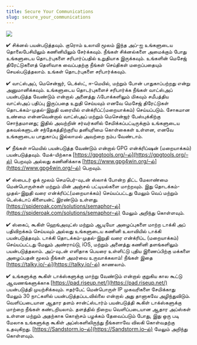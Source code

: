 ```yaml
---
title: Secure Your Communications
slug: secure_your_communications
---
```


![](/images/coverchap_8.jpg)





✔ சிக்னல் பயன்படுத்தவும். குரொம் உலாவி மூலம் இந்த அப்-ஐ உங்களுடைய தொலைபேசியிலும் கணினியிலும் சேர்க்கவும். நீங்கள் சிக்னல்களை அமைக்கும் போது உங்களுடைய தொடர்புகளை சரிபார்ப்பதில் உறுதியாக இருக்கவும். உங்களின் மெசேஜ் திரேட்டுகளைத் தெளிவாக வைப்பதற்கு நீங்கள் செய்திகள் மறைப்பதையும் செயல்படுத்தலாம். உங்கள் தொடர்புகளை சரிபார்க்கவும். 

✔ வாட்ஸ்அப், மெசென்ஜர், டெக்ஸ்ட், ஈ-மெயில், மற்றும் போன் பாதுகாப்பற்றது என்று அனுமானிக்கவும். உங்களுடைய தொடர்புகளைச் சரிபார்க்க நீங்கள் வாட்ஸ்அப் பயன்படுத்த வேண்டும் என்றால் அனைத்து ஃபோக்களிலும் மிகவும் சமீபத்திய வாட்ஸ்அப் பதிப்பு இருப்பதை உறுதி செய்யவும் எனவே மெசேஜ் திரேட்டுகள் தொடக்கம்-முதல்-இறுதி வரையில் என்க்ரிப்ட்(மறையாக்கம்) செய்யப்படும். சோகமான உண்மை என்னவென்றால் வாட்ஸ்அப் மற்றும் மெசென்ஜர் பேஸ்புக்கிற்கு சொந்தமானது; இதில் அவற்றின் சர்வர்களில் சேமிக்கப்பட்டிருக்கும் உங்களுடைய தகவல்களுடன் சந்தேகத்திற்குரிய தனியுரிமை கொள்கைகள் உள்ளன, எனவே உங்களுடைய பாதுகாப்பு இல்லாமல் அவற்றை நம்ப வேண்டாம்.

✔ நீங்கள் ஈமெயில் பயன்படுத்த வேண்டும் என்றால் GPG என்க்ரிப்ஷன் (மறையாக்கம்) பயன்படுத்தவும். மேக்-யிற்காக [https://gpgtools.org/–ல்](https://gpgtools.org/–ல்) பெறவும் அல்லது கணினிக்காக [https://www.gpg4win.org/–ல்](https://www.gpg4win.org/–ல்) பெறவும்.

✔ ஸ்பைடர் ஓக் மூலம் செமபெர்-வுடன் ஸ்லாக் போன்ற திட்ட மேலாண்மை மென்பொருள்கள் மற்றும் மின் அஞ்சல் பட்டியல்களை மாற்றவும். இது தொடக்கம்-முதல்-இறுதி வரை என்க்ரிப்ட்(மறையாக்கம்) செய்யப்பட்டது மேலும் வெப் மற்றும் டெஸ்க்டாப் கிளையன்ட் இரண்டும் உள்ளது. [https://spideroak.com/solutions/semaphor–ல்](https://spideroak.com/solutions/semaphor–ல்) மேலும் அறிந்து கொள்ளவும்.




✔ ஸ்கைப், கூகிள் ஹெங்அவுட்ஸ் மற்றும் ஆடியோ அழைப்புகளை மாற்ற டாக்கி அப் பதிவிறக்கம் செய்யவும் அல்லது உங்களுடைய கணினி உலாவியில் டாக்கி பயன்படுத்தவும். டாக்கி தொடக்கம்-முதல்-இறுதி வரை என்க்ரிப்ட (மறையாக்கம்) செய்யப்பட்டது மேலும் அண்ராய்டு, iOS, மற்றும் அனைத்து கணினி தளங்களிலும் பயன்படுத்தலாம். அப்-வுடன் எளிதாக பெயரை உள்ளிட்டு புதிய இணைப்பிற்கு மக்களை அழைப்பதன் மூலம் நீங்கள் அமர்வை உருவாக்கலாம்! நீங்கள் இதை [https://talky.io/-ல்](https://talky.io/-ல்) காணலாம். 

✔ உங்களுக்கு கூகிள் டாக்ஸ்களுக்கு மாற்று வேண்டும் என்றால் குறுகிய கால கூட்டு ஆவணங்களுக்காக [https://pad.riseup.net/](https://pad.riseup.net/) பயன்படுத்தி முயற்சிக்கவும். ஈதர்பேட் மென்பொருள் IP முகவரிகளை சேமிக்காது மேலும் 30 நாட்களில் பயன்படுத்தப்படவில்லை என்றால் அது தானாகவே அழிந்துவிடும். வெளிப்படையான ஆதார தளம் சான்ட்ஸ்டார்ம் பயன்படுத்தி கூகிள் டாக்ஸ்களுக்கு மாற்றை நீங்கள் கண்டறியலாம். தளத்தில் நிறைய வெளிப்படையான ஆதார அப்ஸ்கள் உள்ளன மற்றும் அதற்காக கொஞ்சம் பழக்கம் தேவைப்படும் போது,  இது ஒரு படி மேலாக உங்களுக்கு கூகிள் அப்ஸ்களிலிருந்து நீங்களாவே விலகி கொள்வதற்கு உதவுகிறது. [https://Sandstorm.io–ல்](https://Sandstorm.io–ல்) மேலும் அறிந்து கொள்ளவும். 